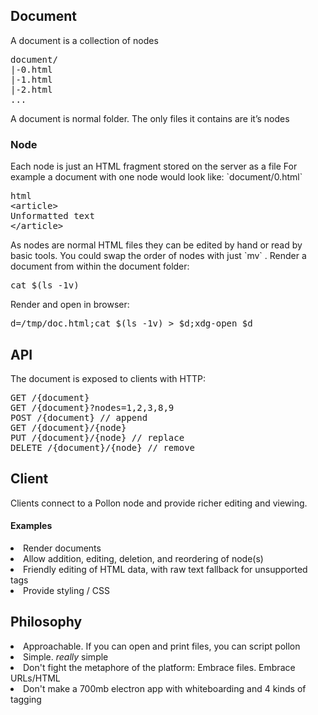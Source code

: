 <article>
<h2>Document</h2>
A document is a collection of nodes
<pre>
document/
|-0.html
|-1.html
|-2.html
...
</pre>
A document is normal folder.
The only files it contains are it’s nodes
</article>
<article>
<h3>Node</h3>
Each node is just an HTML fragment stored on the server as a file
For example a document with one node would look like:
`document/0.html`
<pre>html
&ltarticle>
Unformatted text
&lt/article>
</pre>
As nodes are normal HTML files they can be edited by hand or read by basic tools.
You could swap the order of nodes with just `mv` .
Render a document from within the document folder:
<pre>cat $(ls -1v)</pre> 
Render and open in browser:
<pre>d=/tmp/doc.html;cat $(ls -1v) > $d;xdg-open $d</pre>
</article>
<article>
<h2>API</h2>
The document is exposed to clients with HTTP:
<pre>
GET /{document}
GET /{document}?nodes=1,2,3,8,9
POST /{document} // append
GET /{document}/{node}
PUT /{document}/{node} // replace
DELETE /{document}/{node} // remove
</pre>
</article>
<article>
<h2>Client</h2>
Clients connect to a Pollon node and provide richer editing and viewing.
<h4>Examples</h4>
<lt>
<li>Render documents
<li>Allow addition, editing, deletion, and reordering of node(s)
<li>Friendly editing of HTML data, with raw text fallback for unsupported tags
<li>Provide styling / CSS
</lt>
</article>
<article>
<h2>Philosophy</h2>
<lt>
<li>Approachable. If you can open and print files, you can script pollon
<li>Simple. <em>really</em> simple
<li>Don't fight the metaphore of the platform: Embrace files. Embrace URLs/HTML
<li>Don't make a 700mb electron app with whiteboarding and 4 kinds of tagging
</lt>
</article>

